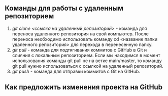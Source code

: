 ## Команды для работы с удаленным репозиторием
1. *git clone <ссылка на удаленный репозиторий>* - команда для переноса удаленного репозитория на свой компьютер. После переноса необходимо использовать команду cd <название папки удаленного репозитория> для перехода в перенесенную папку. 
2. *git pull* - команда для подтягивания коммитов с GitHub в Git и слияния с локальным репозиторием. Если мы находимся в момент использования команды git pull не на ветке main/master, то команду git pull нужно использоваться с ссылкой на удаленный репозиторий.
3. *git push* - команда для отправки коммитов с Git на GitHub. 

## Как предложить изменения проекта на GitHub